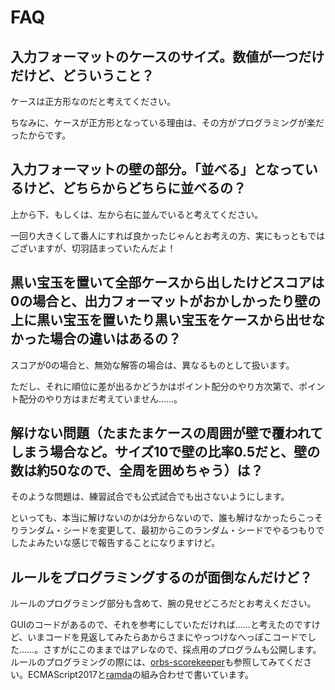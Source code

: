 # FAQ

## 入力フォーマットのケースのサイズ。数値が一つだけだけど、どういうこと？

ケースは正方形なのだと考えてください。

ちなみに、ケースが正方形となっている理由は、その方がプログラミングが楽だったからです。

## 入力フォーマットの壁の部分。「並べる」となっているけど、どちらからどちらに並べるの？

上から下、もしくは、左から右に並んでいると考えてください。

一回り大きくして番人にすれば良かったじゃんとお考えの方、実にもっともではございますが、切羽詰まっていたんだよ！

## 黒い宝玉を置いて全部ケースから出したけどスコアは0の場合と、出力フォーマットがおかしかったり壁の上に黒い宝玉を置いたり黒い宝玉をケースから出せなかった場合の違いはあるの？

スコアが0の場合と、無効な解答の場合は、異なるものとして扱います。

ただし、それに順位に差が出るかどうかはポイント配分のやり方次第で、ポイント配分のやり方はまだ考えていません……。

## 解けない問題（たまたまケースの周囲が壁で覆われてしまう場合など。サイズ10で壁の比率0.5だと、壁の数は約50なので、全周を囲めちゃう）は？

そのような問題は、練習試合でも公式試合でも出さないようにします。

といっても、本当に解けないのかは分からないので、誰も解けなかったらこっそりランダム・シードを変更して、最初からこのランダム・シードでやるつもりでしたよみたいな感じで報告することになりますけど。

## ルールをプログラミングするのが面倒なんだけど？

ルールのプログラミング部分も含めて、腕の見せどころだとお考えください。

GUIのコードがあるので、それを参考にしていただければ……と考えたのですけど、いまコードを見返してみたらあからさまにやっつけなへっぽこコードでした……。さすがにこのままではアレなので、採点用のプログラムも公開します。ルールのプログラミングの際には、[orbs-scorekeeper](https://github.com/tail-island/orbs-scorekeeper)も参照してみてください。ECMAScript2017と[ramda](http://ramdajs.com/)の組み合わせで書いています。
